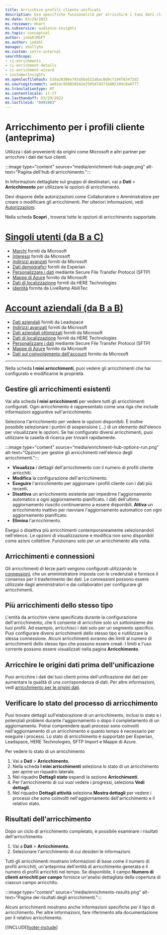 ```yaml
---
title: Arricchire profili cliente unificati
description: Usa specifiche funzionalità per arricchire i tuoi dati cliente.
ms.date: 03/29/2022
ms.reviewer: mhart
ms.subservice: audience-insights
ms.topic: conceptual
author: jodahlMSFT
ms.author: jodahl
manager: shellyha
ms.custom: intro-internal
searchScope:
- ci-enrichments
- ci-enrichment-details
- ci-enrichment-wizard
- customerInsights
ms.openlocfilehash: 510a20306e793a5ba522a6ac0d9c7194f03472d2
ms.sourcegitcommit: ae02ac950810242e2505d7d371b80210dc8a0777
ms.translationtype: HT
ms.contentlocale: it-IT
ms.lasthandoff: 03/29/2022
ms.locfileid: "8491963"
---
```

# <a name="enrichment-for-customer-profiles-preview"></a>Arricchimento per i profili cliente (anteprima)

Utilizza i dati provenienti da origini come Microsoft e altri partner per arricchire i dati dei tuoi clienti.

:::image type="content" source="media/enrichment-hub-page.png" alt-text="Pagina dell'hub di arricchimento.":::

In Informazioni dettagliate sul gruppo di destinatari, vai a **Dati** > **Arricchimento** per utilizzare le opzioni di arricchimento.  

Devi disporre delle autorizzazioni come Collaboratore o Amministratore per creare o modificare gli arricchimenti. Per ulteriori informazioni, vedi [Autorizzazioni](permissions.md).

Nella scheda **Scopri** , troverai tutte le opzioni di arricchimento supportate.

# <a name="individual-consumers-b-to-c"></a>[Singoli utenti (da B a C)](#tab/b2c)

- [Marchi](enrichment-microsoft.md) forniti da Microsoft
- [Interessi](enrichment-microsoft.md) forniti da Microsoft
- [Indirizzi avanzati](enrichment-enhanced-addresses.md) forniti da Microsoft 
- [Dati demografici](enrichment-experian.md) forniti da Experian
- [Personalizzare i dati](enrichment-SFTP-custom-import.md) mediante Secure File Transfer Protocol (SFTP) 
- [Mappe di Azure](enrichment-azure-maps.md) fornito da Microsoft
- [Dati di localizzazione](enrichment-here.md) forniti da HERE Technologies 
- [Identità](enrichment-liveramp.md) fornita da LiveRamp AbiliTec

# <a name="business-accounts-b-to-b"></a>[Account aziendali (da B a B)](#tab/b2b)

- [Dati aziendali](enrichment-leadspace.md) forniti da Leadspace
- [Indirizzi avanzati](enrichment-enhanced-addresses.md) forniti da Microsoft 
- [Dati aziendali ottimizzati](enrichment-enhanced-company-data.md) forniti da Microsoft
- [Dati di localizzazione](enrichment-here.md) forniti da HERE Technologies 
- [Personalizzare i dati](enrichment-SFTP-custom-import.md) mediante Secure File Transfer Protocol (SFTP) 
- [Mappe di Azure](enrichment-azure-maps.md) fornito da Microsoft
- [Dati sul coinvolgimento dell'account](enrichment-office.md) fornito da Microsoft

---

Nella scheda **I miei arricchimenti**, puoi vedere gli arricchimenti che hai configurato e modificarne le proprietà.

## <a name="manage-existing-enrichments"></a>Gestire gli arricchimenti esistenti

Vai alla scheda **I miei arricchimenti** per vedere tutti gli arricchimenti configurati. Ogni arricchimento è rappresentato come una riga che include informazioni aggiuntive sull'arricchimento.

Seleziona l'arricchimento per vedere le opzioni disponibili. È inoltre possibile selezionare i puntini di sospensione (...) di un elemento dell'elenco per visualizzare le opzioni. Se hai configurato diversi arricchimenti, puoi utilizzare la casella di ricerca per trovarli rapidamente.

:::image type="content" source="media/enrichment-hub-options-run.png" alt-text="Opzioni per gestire gli arricchimenti nell'elenco degli arricchimenti.":::

- **Visualizza** i dettagli dell'arricchimento con il numero di profili cliente arricchiti.
- **Modifica** la configurazione dell'arricchimento.
- **Eseguire** l'arricchimento per aggiornare i profili cliente con i dati più recenti.
- **Disattiva** un arricchimento esistente per impedirne l'aggiornamento automatico a ogni aggiornamento pianificato. I dati dell'ultimo aggiornamento riuscito continueranno a essere disponibili. **Attiva** un arricchimento inattivo per riavviare l'aggiornamento automatico con ogni aggiornamento pianificato.
- **Elimina** l'arricchimento.

Esegui o disattiva più arricchimenti contemporaneamente selezionandoli nell'elenco. Le opzioni di visualizzazione e modifica non sono disponibili come azioni collettive. Funzionano solo per un arricchimento alla volta.

## <a name="enrichments-and-connections"></a>Arricchimenti e connessioni

Gli arricchimenti di terze parti vengono configurati utilizzando le [connessioni](connections.md), che un amministratore imposta con le credenziali e fornisce il consenso per il trasferimento dei dati. Le connessioni possono essere utilizzate dagli amministratori e dai collaboratori per configurare gli arricchimenti.  

## <a name="multiple-enrichments-of-the-same-type"></a>Più arricchimenti dello stesso tipo

L'entità da arricchire viene specificata durante la configurazione dell'arricchimento, che ti consente di arricchire solo un sottoinsieme dei tuoi profili. Ad esempio, arricchisci i dati solo per un segmento specifico. Puoi configurare diversi arricchimenti dello stesso tipo e riutilizzare la stessa connessione. Alcuni arricchimenti avranno dei limiti al numero di arricchimenti dello stesso tipo che possono essere creati. I limiti e l'uso corrente possono essere visualizzati nella pagina **Arricchimento**.

## <a name="enrich-data-sources-before-unification"></a>Arricchire le origini dati prima dell'unificazione

Puoi arricchire i dati dei tuoi clienti prima dell'unificazione dei dati per aumentare la qualità di una corrispondenza di dati. Per altre informazioni, vedi [arricchimento per le origini dati](data-sources-enrichment.md).

## <a name="see-the-progress-of-the-enrichment-process"></a>Verificare lo stato del processo di arricchimento

Puoi trovare dettagli sull'elaborazione di un arricchimento, inclusi lo stato e i potenziali problemi durante l'aggiornamento o dopo il completamento di un aggiornamento. Potrai comprendere quali processi sono coinvolti nell'aggiornamento di un arricchimento e quanto tempo è necessario per eseguire i processi. Lo stato di arricchimento è supportato per Experian, Leadspace, HERE Technologies, SFTP Import e Mappe di Azure.

Per vedere lo stato di un arricchimento

1. Vai a **Dati** > **Arricchimento**. 
1. Nella scheda **I miei arricchimenti** seleziona lo stato di un arricchimento per aprire un riquadro laterale. 
1. Nel riquadro **Dettagli stato** espandi la sezione **Arricchimenti**. 
1. Per l'arricchimento di cui vuoi vedere i progressi, seleziona **Vedi dettagli**. 
1. Nel riquadro **Dettagli attività** seleziona **Mostra dettagli** per vedere i processi che sono coinvolti nell'aggiornamento dell'arricchimento e il relativo stato. 

## <a name="enrichment-results"></a>Risultati dell'arricchimento

Dopo un ciclo di arricchimento completato, è possibile esaminare i risultati dell'arricchimento.

1. Vai a **Dati** > **Arricchimento**. 
1. Selezionare l'arricchimento di cui desideri le informazioni.

Tutti gli arricchimenti mostrano informazioni di base come il numero di profili arricchiti, un'anteprima dell'entità di arricchimento generata e il numero di profili arricchiti nel tempo. Se disponibile, il campo **Numero di clienti arricchiti per campo** fornisce un'analisi dettagliata della copertura di ciascun campo arricchito.

:::image type="content" source="media/enrichments-results.png" alt-text="Pagina dei risultati degli arricchimenti.":::

Alcuni arricchimenti mostrano anche informazioni specifiche per il tipo di arricchimento. Per altre informazioni, fare riferimento alla documentazione per il relativo arricchimento.


[!INCLUDE[footer-include](../includes/footer-banner.md)]
